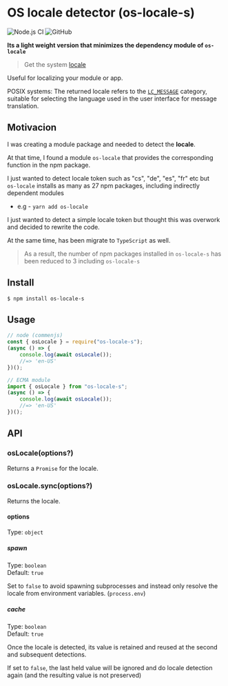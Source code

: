 # OS locale detector (os-locale-s)
![Node.js CI](https://github.com/jeffy-g/os-locale-s/workflows/Node.js%20CI/badge.svg) ![GitHub](https://img.shields.io/github/license/jeffy-g/os-locale-s?style=flat)


__Its a light weight version that minimizes the dependency module of `os-locale`__


> Get the system [locale](https://en.wikipedia.org/wiki/Locale_(computer_software))

Useful for localizing your module or app.

POSIX systems: The returned locale refers to the [`LC_MESSAGE`](http://www.gnu.org/software/libc/manual/html_node/Locale-Categories.html#Locale-Categories) category, suitable for selecting the language used in the user interface for message translation.

## Motivacion

I was creating a module package and needed to detect the **locale**.

At that time, I found a module `os-locale` that provides the corresponding function in the npm package.

I just wanted to detect locale token such as "cs", "de", "es", "fr" etc but  
`os-locale` installs as many as 27 npm packages, including indirectly dependent modules
  + e.g - `yarn add os-locale`

I just wanted to detect a simple locale token but thought this was overwork and decided to rewrite the code.

At the same time, has been migrate to `TypeScript` as well.

> As a result, the number of npm packages installed in `os-locale-s` has been reduced to 3 including `os-locale-s`


## Install

```
$ npm install os-locale-s
```

## Usage

```js
// node (commenjs)
const { osLocale } = require("os-locale-s");
(async () => {
    console.log(await osLocale());
    //=> 'en-US'
})();
```

```ts
// ECMA module
import { osLocale } from "os-locale-s";
(async () => {
    console.log(await osLocale());
    //=> 'en-US'
})();
```
## API

### osLocale(options?)

Returns a `Promise` for the locale.

### osLocale.sync(options?)

Returns the locale.

#### options

Type: `object`

##### spawn

Type: `boolean`\
Default: `true`

Set to `false` to avoid spawning subprocesses and instead only resolve the locale from environment variables. (`process.env`)

##### cache

Type: `boolean`\
Default: `true`

Once the locale is detected, its value is retained and reused at the second and subsequent detections.

If set to `false`, the last held value will be ignored and do locale detection again (and the resulting value is not preserved)
